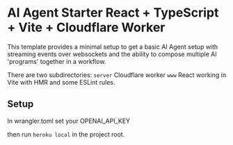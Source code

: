 # AI Agent Starter React + TypeScript + Vite + Cloudflare Worker

This template provides a minimal setup to get a basic AI Agent setup with streaming events over websockets and the ability to compose multiple AI 'programs' together in a workflow.

There are two subdirectories:
`server` Cloudflare worker
`www` React working in Vite with HMR and some ESLint rules.

## Setup

In wrangler.toml set your OPENAI_API_KEY

then run `heroku local` in the project root.
